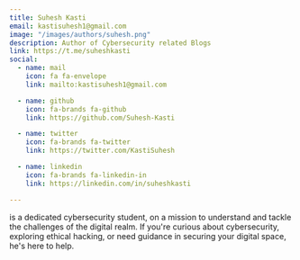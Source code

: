 ```yaml
---
title: Suhesh Kasti
email: kastisuhesh1@gmail.com
image: "/images/authors/suhesh.png"
description: Author of Cybersecurity related Blogs
link: https://t.me/suheshkasti
social:
  - name: mail
    icon: fa fa-envelope
    link: mailto:kastisuhesh1@gmail.com

  - name: github
    icon: fa-brands fa-github
    link: https://github.com/Suhesh-Kasti

  - name: twitter
    icon: fa-brands fa-twitter
    link: https://twitter.com/KastiSuhesh

  - name: linkedin
    icon: fa-brands fa-linkedin-in
    link: https://linkedin.com/in/suheshkasti

---
```


is a dedicated cybersecurity student, on a mission to understand and tackle the challenges of the digital realm. If you're curious about cybersecurity, exploring ethical hacking, or need guidance in securing your digital space, he's here to help.
